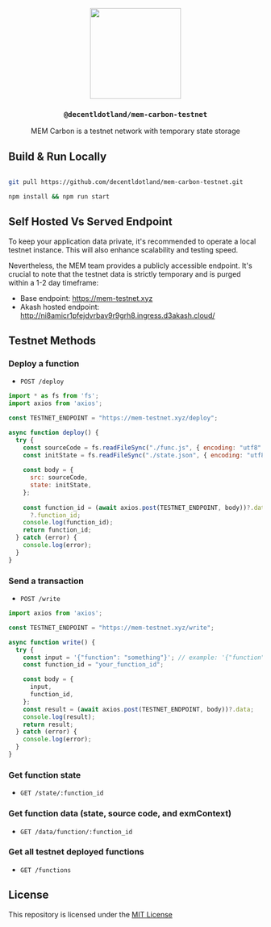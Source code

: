 <p align="center">
  <a href="https://mem.tech">
    <img src="https://mem-home.vercel.app/icons/mem/mem-logo-v2.svg" height="180">
  </a>
  <h3 align="center"><code>@decentldotland/mem-carbon-testnet</code></h3>
  <p align="center">MEM Carbon is a testnet network with temporary state storage</p>
</p>



## Build & Run Locally

```bash

git pull https://github.com/decentldotland/mem-carbon-testnet.git

npm install && npm run start

```

## Self Hosted Vs Served Endpoint

To keep your application data private, it's recommended to operate a local testnet instance. This will also enhance scalability and testing speed.

Nevertheless, the MEM team provides a publicly accessible endpoint. It's crucial to note that the testnet data is strictly temporary and is purged within a 1-2 day timeframe:

- Base endpoint: https://mem-testnet.xyz
- Akash hosted endpoint: http://ni8amicr1pfejdvrbav9r9grh8.ingress.d3akash.cloud/


## Testnet Methods

### Deploy a function

- `POST /deploy`


```js
import * as fs from 'fs';
import axios from 'axios';

const TESTNET_ENDPOINT = "https://mem-testnet.xyz/deploy";

async function deploy() {
  try {
    const sourceCode = fs.readFileSync("./func.js", { encoding: "utf8" }); // the src code of the function
    const initState = fs.readFileSync("./state.json", { encoding: "utf8" }); // the JSON initial function state
    
    const body = {
      src: sourceCode,
      state: initState,
    };
    
    const function_id = (await axios.post(TESTNET_ENDPOINT, body))?.data
      ?.function_id;
    console.log(function_id);
    return function_id;
  } catch (error) {
    console.log(error);
  }
}
```
### Send a transaction

- `POST /write`

```js
import axios from 'axios';

const TESTNET_ENDPOINT = "https://mem-testnet.xyz/write";

async function write() {
  try {
    const input = '{"function": "something"}'; // example: '{"function": "increment"}'
    const function_id = "your_function_id";

    const body = {
      input,
      function_id,
    };
    const result = (await axios.post(TESTNET_ENDPOINT, body))?.data;
    console.log(result);
    return result;
  } catch (error) {
    console.log(error);
  }
}
```
### Get function state

- `GET /state/:function_id`

### Get function data (state, source code, and exmContext)

- `GET /data/function/:function_id`

### Get all testnet deployed functions

- `GET /functions`

## License
This repository is licensed under the [MIT License](./LICENSE)
